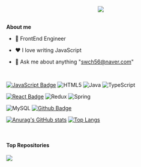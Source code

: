 <div align=center>
	<img src="https://capsule-render.vercel.app/api?type=waving&color=auto&height=200&section=header&text=HJ-C %Github!&fontSize=90" />	
</div>
<br />
  
**About me**

- 💼 FrontEnd Engineer

- ❤️ I love writing JavaScript
  
- 💬 Ask me about anything "swch56@naver.com"

<br/>

[![JavaScript Badge](https://img.shields.io/badge/JavaScript-424242?&logo=javascript&logoColor=F7DF1E&style=for-the-badge&link=https://developer.mozilla.org/en-US/docs/Web/JavaScript/)](https://developer.mozilla.org/en-US/docs/Web/JavaScript)
![HTML5](https://img.shields.io/badge/html5-%23E34F26.svg?style=for-the-badge&logo=html5&logoColor=white)
![Java](https://img.shields.io/badge/java-%23ED8B00.svg?style=for-the-badge&logo=java&logoColor=white)
![TypeScript](https://img.shields.io/badge/typescript-%23007ACC.svg?style=for-the-badge&logo=typescript&logoColor=white)

[![React Badge](https://img.shields.io/badge/-REACT-61DAFB?&logo=react&logoColor=white&style=for-the-badge&link=https://reactjs.org)](https://reactjs.org/)
![Redux](https://img.shields.io/badge/redux-%23593d88.svg?style=for-the-badge&logo=redux&logoColor=white)
![Spring](https://img.shields.io/badge/spring-%236DB33F.svg?style=for-the-badge&logo=spring&logoColor=white)

![MySQL](https://img.shields.io/badge/mysql-%2300f.svg?style=for-the-badge&logo=mysql&logoColor=white)
[![Github Badge](https://img.shields.io/badge/-GITHUB-181717?&logo=github&logoColor=white&style=for-the-badge&link=https://github.com/phj2309)](https://github.com/phj2309)

[![Anurag's GitHub stats](https://github-readme-stats.vercel.app/api?username=HJ-C&show_icons=true&theme=highcontrast)](https://github.com/anuraghazra/github-readme-stats)
[![Top Langs](https://github-readme-stats.vercel.app/api/top-langs/?username=HJ-C&langs_count=5&layout=compact)](https://github.com/anuraghazra/github-readme-stats)

<br/>

#### Top Repositories


<a href="https://github.com/HJ-C/SocialGallery">
  <img align="center" src="https://github.com/HJ-C/SocialGallery" />
</a>


